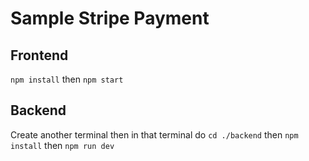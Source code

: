# Sample Stripe Payment

## Frontend
`` npm install `` then
`` npm start ``

## Backend
Create another terminal then in that terminal do `` cd ./backend `` then 
`` npm install `` then
`` npm run dev ``